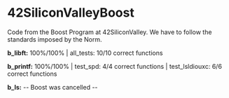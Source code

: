 # 42SiliconValleyBoost
Code from the Boost Program at 42SiliconValley. We have to follow the standards imposed by the Norm.

**b_libft:** 100%/100% | all_tests: 10/10 correct functions

**b_printf:** 100%/100% | test_spd: 4/4 correct functions | test_lsldiouxc: 6/6 correct functions

**b_ls:** -- Boost was cancelled --
